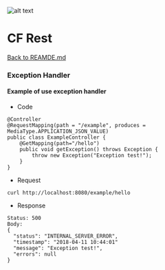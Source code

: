![alt text](https://cftechsol.com/wp-content/uploads/2017/12/caiofrota-logo-300x171.png)

# CF Rest

[Back to REAMDE.md](https://github.com/caiofrota/cf-rest)

### Exception Handler

#### Example of use exception handler

* Code

```
@Controller
@RequestMapping(path = "/example", produces = MediaType.APPLICATION_JSON_VALUE)
public class ExampleController {
	@GetMapping(path="/hello")
	public void getException() throws Exception {
		throw new Exception("Exception test!");
	}
}
```

* Request

```
curl http://localhost:8080/example/hello
```

* Response

```
Status: 500
Body:
{
  "status": "INTERNAL_SERVER_ERROR",
  "timestamp": "2018-04-11 10:44:01"
  "message": "Exception test!",
  "errors": null
}
```
